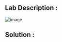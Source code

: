 ## Lab Description :

![image](https://github.com/ananthan05/Portswigger_labs/assets/140697378/80b960bd-8a3f-4510-9eb1-cb8bad7d9a9e)

## Solution :
